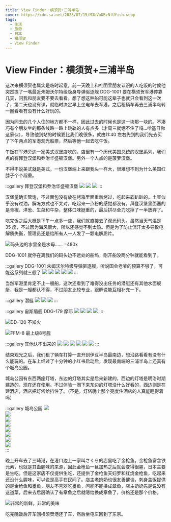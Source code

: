 ```yaml
---
title: View Finder：横须贺+三浦半岛
cover: https://cdn.sa.net/2025/07/15/MJbVuDBzNfUYish.webp
tags:
  - 生活
  - 旅游
  - 日本
  - 横须贺
  - View Finder
---
```


# View Finder：横须贺+三浦半岛

这次来横须贺也属实是临时起意，前一天晚上和社团里朋友认识的人吃饭的时候他突然提了一嘴最近朱姆沃尔特级隐身导弹驱逐舰 DDG-1001 要在横须贺军港停靠几天，问我和朋友要不要去看看。想了想这种船可能这辈子也就只会看到这一次了，第二天也没有课，就临时决定早上坐电车去军港，之后租辆车再去三浦半岛转一圈看看有没有什么好玩的。

因为同去的几个人住的地方都不一样，因此过去的时候也是这一块那一块的。不凑巧有个朋友坐的那条线路一路上跳轨的人有点多（才周三就绷不住了吗…哈基日你这家伙），导致他到站的时候要比我们晚很多，就由11:40 左右先到的我们先去买了下午两点的军港观光船票，然后等他一起去吃午饭。

午饭在军港旁边一家美式汉堡店吃的，店里有一个历代美国总统的汉堡系列，我们点的有拜登汉堡和乔治华盛顿汉堡。另外一个人点的是菠萝汉堡。

不得不说美式就是美式，一份汉堡端上来跟我头一样大，很难想不到为什么美国红脖子个个超重。

:::gallery 拜登汉堡和乔治华盛顿汉堡
![](https://cdn.sa.net/2025/07/11/7HTukhOFUtZMrQX.webp)
![](https://cdn.sa.net/2025/07/11/Xx47RKMZoBuSt8f.webp)
![](https://cdn.sa.net/2025/07/11/b2xPFWK1seMJdZu.webp)
:::

汉堡量确实管饱，不过面包没有放在烤箱里面重新烤过，吃起来软趴趴的。土豆似乎没有过油，解冻方式也不太对，吃起来一点粉的感觉都没有。拜登汉堡里面塞的是青椒、洋葱、生菜和牛杂，整体口味挺重的，最后拼尽全力吃掉了一半放弃了。

吃完饭之后大概是下午一点多一些，我们就直接去了观光码头。虽然当天气温是 35 度，不过因为海风很大，所以还感觉不到太热。但是为了防止流汗太多导致电解质失衡，管理员还是给所有人一人发了一颗电解质片。

![码头边的水里全是水母…… =480x](https://cdn.sa.net/2025/07/14/lACGRY5w7r9b14E.webp)

DDG-1001 就停在离我们的码头边不远处的船坞，刚开船没两分钟就能看到了。

:::gallery DDG-1001 朱姆沃尔特级导弹驱逐舰，听说国会老爷的预算不够了，可能这系列就三艘了
![](https://cdn.sa.net/2025/07/14/L2FhibJPvc1dD6w.webp)
![](https://cdn.sa.net/2025/07/14/fOuEXiV9H8PoMmT.webp)
![](https://cdn.sa.net/2025/07/14/KjRo2cdSmlMJrzT.webp)
![](https://cdn.sa.net/2025/07/14/JEiFucjegaMtNxv.webp)
![](https://cdn.sa.net/2025/07/14/yvzaqBLGVxIPoiT.webp)
:::

当然军港里肯定不止一艘船，这次还看到了难得没出任务的潜艇还有其他水面舰艇，我是一艘都认不得，不过朋友比较专业，跟解说能互相补充一下。

:::gallery 潜艇
![](https://cdn.sa.net/2025/07/15/StPsEIdn5hqw7DM.webp)
![](https://cdn.sa.net/2025/07/15/yFzS8gbwrt3lxoE.webp)
![](https://cdn.sa.net/2025/07/15/yJMAmv7KWDNrLP3.webp)
:::

:::gallery 宙斯盾舰 DDG-179 摩耶
![](https://cdn.sa.net/2025/07/15/v5DVA6jwaOGZXHP.webp)
![](https://cdn.sa.net/2025/07/15/kY3AbRlWz2u1Ct6.webp)
![](https://cdn.sa.net/2025/07/15/IwHFSJbtVnXBhYM.webp)
![](https://cdn.sa.net/2025/07/15/lvh9k6YsoaDgeu4.webp)
:::

![DD-120 不知火](https://cdn.sa.net/2025/07/15/VdLnOyZaMlXiWh6.webp)

![FFM-8 最上级8号舰](https://cdn.sa.net/2025/07/15/tPVw7dm9f6DrTFY.webp)

:::gallery 其他认不出来的
![](https://cdn.sa.net/2025/07/15/SFpZIW1rctLXmEh.webp)
![](https://cdn.sa.net/2025/07/15/5ui6y9cXoqCTeZE.webp)
![](https://cdn.sa.net/2025/07/15/MPs5rf4ekjpvzHa.webp)
![](https://cdn.sa.net/2025/07/15/ZRFqAItJksX1eVE.webp)
![](https://cdn.sa.net/2025/07/15/nbMGpP5Iks9gRCl.webp)
![](https://cdn.sa.net/2025/07/15/xAKHWTVz2kbL3Yg.webp)
:::

结束观光之后，我们租了辆车打算一直开到伊豆半岛最南边，想沿路看看有没有什么能玩的。在车上经过了十分钟的小红书启动后，发现最南端的三浦半岛上还真有个城岛公园。

城岛公园有东西两座灯塔，东边的灯塔其实是后来新建的，西边的灯塔是明治时期建造的，现在还在使用。不过体验一圈下来东边的灯塔没什么好看的，西边则是在建酒店，酒店把灯塔给挡住了。（不是，灯塔晚上那个亮度住酒店的人真能睡得着吗）

:::gallery 城岛公园
![](https://cdn.sa.net/2025/07/15/a4pZ1WQAzs2PyO9.webp)  
![](https://cdn.sa.net/2025/07/15/ZyY8IdcDBMNz3Oj.webp)  
![](https://cdn.sa.net/2025/07/15/2exdcH4pzka96nC.webp)  
![](https://cdn.sa.net/2025/07/15/MJbVuDBzNfUYish.webp)  
![](https://cdn.sa.net/2025/07/15/c5MZ1KGJ2veywpl.webp)  
![](https://cdn.sa.net/2025/07/15/Rl1jIAawGD6uT4K.webp)  
![](https://cdn.sa.net/2025/07/15/Pd6MrZnkDiaGc95.webp)  
![](https://cdn.sa.net/2025/07/15/2hYONxaZuzQBl1K.webp)  
:::

晚上开车去了三崎港，在港口边上一家叫さくら的店里吃了金枪鱼。金枪鱼富含铁元素，也就是其血腥味的来源，因此金枪鱼一旦加热之后就会变得很腥，日本主要是生吃。但是这家店不仅提供生吃，还提供了金枪鱼天妇罗和红烧金枪鱼，吃起来还没什么腥味，可以说是高手在民间了。店主老奶奶也很友善健谈，刺身盖饭提供的是金枪鱼和墨鱼，朋友不喜欢吃墨鱼，问能不能换成章鱼，店主奶奶先是说没有这道菜，后来去后厨确认了有章鱼之后就嗯给换成章鱼了，价格还是那个价格。

![非常的新鲜，非常的美味](https://cdn.sa.net/2025/07/15/U2e3p6aYSwhOTHD.webp)

吃完晚饭后开车回横须贺港还了车，然后坐电车回到了东京。
